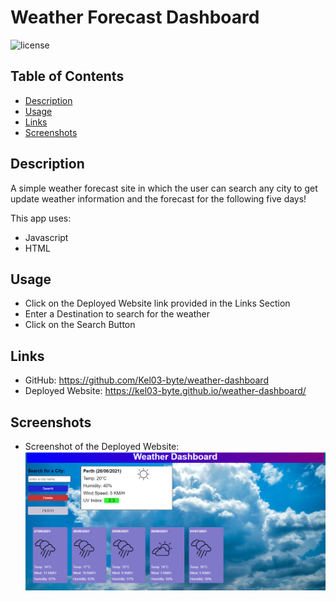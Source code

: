 # Weather Forecast Dashboard

![license](https://img.shields.io/badge/License-MIT-blue.svg)

## Table of Contents

- [Description](#description)
- [Usage](#usage)
- [Links](#links)
- [Screenshots](#screenshots)

## Description

A simple weather forecast site in which the user can search any city to get update weather information and the forecast for the following five days!

This app uses:
* Javascript
* HTML

## Usage

* Click on the Deployed Website link provided in the Links Section
* Enter a Destination to search for the weather
* Click on the Search Button

## Links

* GitHub: https://github.com/Kel03-byte/weather-dashboard
* Deployed Website: https://kel03-byte.github.io/weather-dashboard/

## Screenshots

* Screenshot of the Deployed Website:
![Screenshot](/assets/images/screenshot.png)